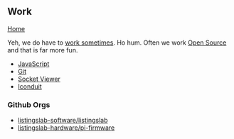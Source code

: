 ## Work

[Home](../..)

Yeh, we do have to [work sometimes](hire-listingslab). Ho hum.
Often we work [Open Source](open-source) and that is far more fun.

- [JavaScript](javascript)
- [Git](git)
- [Socket Viewer](socket-viewer)
- [Iconduit](iconduit)

### Github Orgs

- [listingslab-software/listingslab](https://github.com/listingslab-software/listingslab)
- [listingslab-hardware/pi-firmware](https://github.com/listingslab-hardware/pi-firmware)
